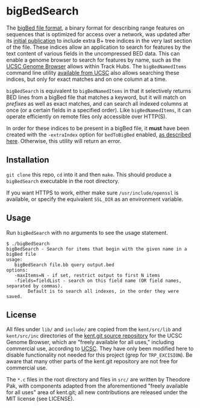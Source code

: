 # bigBedSearch

The [bigBed file format][bb], a binary format for describing range features on sequences that is optimized for access over a network, was updated after its [initial publication][bioinf] to include extra B+ tree indices in the very last section of the file. These indices allow an application to search for features by the text content of various fields in the uncompressed BED data. This can enable a genome browser to search for features by name, such as the [UCSC Genome Browser][ucsc] allows within Track Hubs. The `bigBedNamedItems` command line utility [available from UCSC][bbni] also allows searching these indices, but only for exact matches and on one column at a time.

`bigBedSearch` is equivalent to `bigBedNamedItems` in that it selectively returns BED lines from a bigBed file that matches a keyword, but it will match on *prefixes* as well as exact matches, and can search all indexed columns at once (or a certain fields in a specified order). Like `bigBedNamedItems`, it can operate efficiently on remote files only accessible over HTTP(S).

In order for these indices to be present in a bigBed file, it **must** have been created with the `-extraIndex` option for `bedToBigBed` enabled, [as described here][bbex]. Otherwise, this utility will return an error.

## Installation

`git clone` this repo, `cd` into it and then `make`. This should produce a `bigBedSearch` executable in the root directory.

If you want HTTPS to work, either make sure `/usr/include/openssl` is available, or specify the equivalent `SSL_DIR` as an environment variable.

## Usage

Run `bigBedSearch` with no arguments to see the usage statement.

    $ ./bigBedSearch
    bigBedSearch - Search for items that begin with the given name in a bigBed file
    usage:
       bigBedSearch file.bb query output.bed
    options:
       -maxItems=N - if set, restrict output to first N items
       -fields=fieldList - search on this field name (OR field names, separated by commas).
            Default is to search all indexes, in the order they were saved.

## License

All files under `lib/` and `include/` are copied from the `kent/src/lib` and `kent/src/inc` directories of the [kent.git source repository][kent.git] for the UCSC Genome Browser, which are "freely available for all uses," including commercial use, according to [UCSC][ucsclicense]. They have only been modified here to disable functionality not needed for this project (grep for `TRP_EXCISION`). Be aware that many other parts of the kent.git repository are not free for commercial use.

The `*.c` files in the root directory and files in `src/` are written by Theodore Pak, with components adapted from the aforementioned "freely available for all uses" area of kent.git; all new contributions are released under the MIT license (see LICENSE).

[bb]: https://genome.ucsc.edu/goldenPath/help/bigBed.html
[bioinf]: https://bioinformatics.oxfordjournals.org/content/26/17/2204.long
[bbni]: http://hgdownload.soe.ucsc.edu/admin/exe/
[bbex]: https://genome.ucsc.edu/goldenPath/help/bigBed.html#Ex3
[ucsc]: https://genome.ucsc.edu/
[kent.git]: http://genome-source.cse.ucsc.edu/gitweb/?p=kent.git;a=tree;f=src;hb=HEAD
[ucsclicense]: https://genome.ucsc.edu/license/